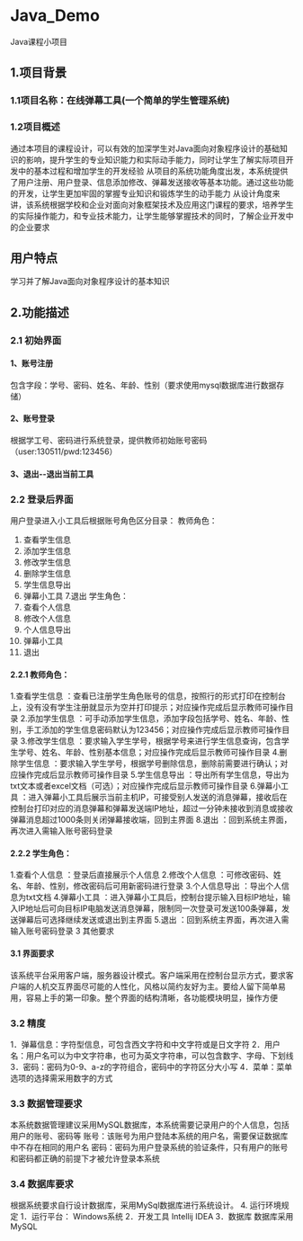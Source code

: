# Java_Demo
Java课程小项目

## 1.项目背景
### 1.1项目名称：在线弹幕工具(一个简单的学生管理系统)

### 1.2项目概述
通过本项目的课程设计，可以有效的加深学生对Java面向对象程序设计的基础知识的影响，提升学生的专业知识能力和实际动手能力，同时让学生了解实际项目开发中的基本过程和增加学生的开发经验
从项目的系统功能角度出发，本系统提供了用户注册、用户登录、信息添加修改、弹幕发送接收等基本功能。通过这些功能的开发，让学生更加牢固的掌握专业知识和锻炼学生的动手能力
从设计角度来讲，该系统根据学校和企业对面向对象框架技术及应用这门课程的要求，培养学生的实际操作能力，和专业技术能力，让学生能够掌握技术的同时，了解企业开发中的企业要求	
## 用户特点
学习并了解Java面向对象程序设计的基本知识
## 2.功能描述
### 2.1  初始界面
#### 1、账号注册
包含字段：学号、密码、姓名、年龄、性别（要求使用mysql数据库进行数据存储）
#### 2、账号登录
根据学工号、密码进行系统登录，提供教师初始账号密码（user:130511/pwd:123456）
#### 3、退出--退出当前工具
### 2.2  登录后界面
用户登录进入小工具后根据账号角色区分目录： 
教师角色：
1. 查看学生信息 
2. 添加学生信息 
3. 修改学生信息 
4. 删除学生信息 
5. 学生信息导出 
6. 弹幕小工具 
7.退出
学生角色： 
1. 查看个人信息 
2. 修改个人信息 
3. 个人信息导出
4. 弹幕小工具 
5. 退出
#### 2.2.1 教师角色：
1.查看学生信息 ：查看已注册学生角色账号的信息，按照行的形式打印在控制台上，没有没有学生注册就显示为空并打印提示；对应操作完成后显示教师可操作目录 
2.添加学生信息 ：可手动添加学生信息，添加字段包括学号、姓名、年龄、性别，手工添加的学生信息密码默认为123456；对应操作完成后显示教师可操作目录 
3.修改学生信息 ：要求输入学生学号，根据学号来进行学生信息查询，包含学生学号、姓名、年龄、性别基本信息；对应操作完成后显示教师可操作目录 
4.删除学生信息 ：要求输入学生学号，根据学号删除信息，删除前需要进行确认；对应操作完成后显示教师可操作目录 
5.学生信息导出 ：导出所有学生信息，导出为txt文本或者excel文档（可选）；对应操作完成后显示教师可操作目录 
6.弹幕小工具 ：进入弹幕小工具后展示当前主机IP，可接受别人发送的消息弹幕，接收后在控制台打印对应的消息弹幕和弹幕发送端IP地址，超过一分钟未接收到消息或接收弹幕消息超过1000条则关闭弹幕接收端，回到主界面 
8.退出 ：回到系统主界面，再次进入需输入账号密码登录 
#### 2.2.2 学生角色：
1.查看个人信息 ：登录后直接展示个人信息 
2.修改个人信息 ：可修改密码、姓名、年龄、性别，修改密码后可用新密码进行登录 
3.个人信息导出 ：导出个人信息为txt文档 
4.弹幕小工具 ：进入弹幕小工具后，控制台提示输入目标IP地址，输入IP地址后可向目标IP电脑发送消息弹幕，限制同一次登录可发送100条弹幕，发送弹幕后可选择继续发送或退出到主界面 
5.退出 ：回到系统主界面，再次进入需输入账号密码登录 
3  其他要求
#### 3.1  界面要求
该系统平台采用客户端，服务器设计模式。客户端采用在控制台显示方式，要求客户端的人机交互界面尽可能的人性化，风格以简约友好为主。要给人留下简单易用，容易上手的第一印象。整个界面的结构清晰，各功能模块明显，操作方便
### 3.2  精度
1．弹幕信息：字符型信息，可包含西文字符和中文字符或是日文字符 
2．用户名：用户名可以为中文字符串，也可为英文字符串，可以包含数字、字母、下划线 
3．密码：密码为0-9、a-z的字符组合，密码中的字符区分大小写 
4．菜单：菜单选项的选择需采用数字的方式 
### 3.3  数据管理要求
本系统数据管理建议采用MySQL数据库，本系统需要记录用户的个人信息，包括用户的账号、密码等 
账号：该账号为用户登陆本系统的用户名，需要保证数据库中不存在相同的用户名 
密码：密码为用户登录系统的验证条件，只有用户的账号和密码都正确的前提下才被允许登录本系统 
### 3.4  数据库要求
根据系统要求自行设计数据库，采用MySql数据库进行系统设计。 
4.  运行环境规定
1．运行平台：
   Windows系统
2．开发工具
   Intellij IDEA
3．数据库
   数据库采用MySQL


